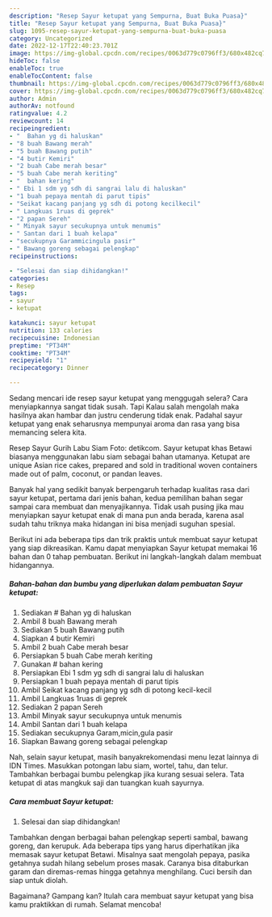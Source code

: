 ```yaml
---
description: "Resep Sayur ketupat yang Sempurna, Buat Buka Puasa}"
title: "Resep Sayur ketupat yang Sempurna, Buat Buka Puasa}"
slug: 1095-resep-sayur-ketupat-yang-sempurna-buat-buka-puasa
category: Uncategorized
date: 2022-12-17T22:40:23.701Z
image: https://img-global.cpcdn.com/recipes/0063d779c0796ff3/680x482cq70/sayur-ketupat-foto-resep-utama.jpg
hideToc: false
enableToc: true
enableTocContent: false
thumbnail: https://img-global.cpcdn.com/recipes/0063d779c0796ff3/680x482cq70/sayur-ketupat-foto-resep-utama.jpg
cover: https://img-global.cpcdn.com/recipes/0063d779c0796ff3/680x482cq70/sayur-ketupat-foto-resep-utama.jpg
author: Admin
authorAv: notfound
ratingvalue: 4.2
reviewcount: 14
recipeingredient:
- "  Bahan yg di haluskan"
- "8 buah Bawang merah"
- "5 buah Bawang putih"
- "4 butir Kemiri"
- "2 buah Cabe merah besar"
- "5 buah Cabe merah keriting"
- "  bahan kering"
- " Ebi 1 sdm yg sdh di sangrai lalu di haluskan"
- "1 buah pepaya mentah di parut tipis"
- "Seikat kacang panjang yg sdh di potong kecilkecil"
- " Langkuas 1ruas di geprek"
- "2 papan Sereh"
- " Minyak sayur secukupnya untuk menumis"
- " Santan dari 1 buah kelapa"
- "secukupnya Garammicingula pasir"
- " Bawang goreng sebagai pelengkap"
recipeinstructions:

- "Selesai dan siap dihidangkan!"
categories:
- Resep
tags:
- sayur
- ketupat

katakunci: sayur ketupat 
nutrition: 133 calories
recipecuisine: Indonesian
preptime: "PT34M"
cooktime: "PT34M"
recipeyield: "1"
recipecategory: Dinner

---
```



Sedang mencari ide resep sayur ketupat yang menggugah selera? Cara menyiapkannya sangat tidak susah. Tapi Kalau salah mengolah maka hasilnya akan hambar dan justru cenderung tidak enak. Padahal sayur ketupat yang enak seharusnya mempunyai aroma dan rasa yang bisa memancing selera kita.


Resep Sayur Gurih Labu Siam Foto: detikcom. Sayur ketupat khas Betawi biasanya menggunakan labu siam sebagai bahan utamanya. Ketupat are unique Asian rice cakes, prepared and sold in traditional woven containers made out of palm, coconut, or pandan leaves.

Banyak hal yang sedikit banyak berpengaruh terhadap kualitas rasa dari sayur ketupat, pertama dari jenis bahan, kedua pemilihan bahan segar sampai cara membuat dan menyajikannya. Tidak usah pusing jika mau menyiapkan sayur ketupat enak di mana pun anda berada, karena asal sudah tahu triknya maka hidangan ini bisa menjadi suguhan spesial.


Berikut ini ada beberapa tips dan trik praktis untuk membuat sayur ketupat yang siap dikreasikan. Kamu dapat menyiapkan Sayur ketupat memakai 16 bahan dan 0 tahap pembuatan. Berikut ini langkah-langkah dalam membuat hidangannya.

<!--inarticleads1-->

##### Bahan-bahan dan bumbu yang diperlukan dalam pembuatan Sayur ketupat:

1. Sediakan  # Bahan yg di haluskan
1. Ambil 8 buah Bawang merah
1. Sediakan 5 buah Bawang putih
1. Siapkan 4 butir Kemiri
1. Ambil 2 buah Cabe merah besar
1. Persiapkan 5 buah Cabe merah keriting
1. Gunakan  # bahan kering
1. Persiapkan  Ebi 1 sdm yg sdh di sangrai lalu di haluskan
1. Persiapkan 1 buah pepaya mentah di parut tipis
1. Ambil Seikat kacang panjang yg sdh di potong kecil-kecil
1. Ambil  Langkuas 1ruas di geprek
1. Sediakan 2 papan Sereh
1. Ambil  Minyak sayur secukupnya untuk menumis
1. Ambil  Santan dari 1 buah kelapa
1. Sediakan secukupnya Garam,micin,gula pasir
1. Siapkan  Bawang goreng sebagai pelengkap


Nah, selain sayur ketupat, masih banyakrekomendasi menu lezat lainnya di IDN Times. Masukkan potongan labu siam, wortel, tahu, dan telur. Tambahkan berbagai bumbu pelengkap jika kurang sesuai selera. Tata ketupat di atas mangkuk saji dan tuangkan kuah sayurnya. 

<!--inarticleads2-->

##### Cara membuat Sayur ketupat:


1. Selesai dan siap dihidangkan!

Tambahkan dengan berbagai bahan pelengkap seperti sambal, bawang goreng, dan kerupuk. Ada beberapa tips yang harus diperhatikan jika memasak sayur ketupat Betawi. Misalnya saat mengolah pepaya, pasika getahnya sudah hilang sebelum proses masak. Caranya bisa ditaburkan garam dan diremas-remas hingga getahnya menghilang. Cuci bersih dan siap untuk diolah. 

Bagaimana? Gampang kan? Itulah cara membuat sayur ketupat yang bisa kamu praktikkan di rumah. Selamat mencoba!
